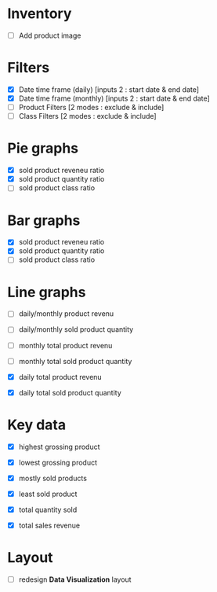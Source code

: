 # Inventory
- [ ] Add product image

# Filters
- [x] Date time frame (daily) [inputs 2 : start date & end date]
- [x] Date time frame (monthly) [inputs 2 : start date & end date]
- [ ] Product Filters [2 modes  : exclude   &   include]
- [ ] Class Filters   [2 modes  : exclude   &   include]

# Pie graphs
- [x] sold product reveneu ratio
- [x] sold product quantity ratio
- [ ] sold product class ratio

# Bar graphs
- [x] sold product reveneu ratio
- [x] sold product quantity ratio
- [ ] sold product class ratio

# Line graphs
- [ ] daily/monthly product revenu
- [ ] daily/monthly sold product quantity

- [ ] monthly total product revenu
- [ ] monthly total sold product quantity

- [x] daily total product revenu
- [x] daily total sold product quantity

# Key data
- [x] highest grossing product
- [x] lowest grossing product

- [x] mostly sold products
- [x] least sold product

- [x] total quantity sold
- [x] total sales revenue

# Layout
- [ ] redesign **Data Visualization** layout